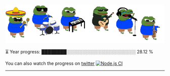 <div align="center">
  <img src="/.github/img/5e51b3b0337309d672efd94c.gif">
</div>

⏳ Year progress: ████████░░░░░░░░░░░░░░░░░░░░░░ 28.12 %

You can also watch the progress on [twitter](https://twitter.com/year_progress) [![Node.js CI](https://github.com/thatoranzhevyy/thatoranzhevyy/actions/workflows/node.js.yml/badge.svg?branch=master&event=schedule)](https://github.com/thatoranzhevyy/thatoranzhevyy/actions/workflows/node.js.yml)

---


